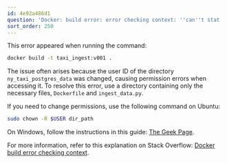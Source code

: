 ```yaml
---
id: 4e92a486d1
question: 'Docker: build error: error checking context: ''can''t stat ''/home/user/repos/data-engineering/week_1_basics_n_setup/2_docker_sql/ny_taxi_postgres_data''''.'
sort_order: 250
---
```


This error appeared when running the command:

```bash
docker build -t taxi_ingest:v001 .
```

The issue often arises because the user ID of the directory `ny_taxi_postgres_data` was changed, causing permission errors when accessing it. To resolve this error, use a directory containing only the necessary files, `Dockerfile` and `ingest_data.py`.

If you need to change permissions, use the following command on Ubuntu:

```bash
sudo chown -R $USER dir_path
```

On Windows, follow the instructions in this guide: [The Geek Page](https://thegeekpage.com/take-ownership-of-a-file-folder-through-command-prompt-in-windows-10/).

For more information, refer to this explanation on Stack Overflow: [Docker build error checking context](https://stackoverflow.com/questions/41286028/docker-build-error-checking-context-cant-stat-c-users-username-appdata).